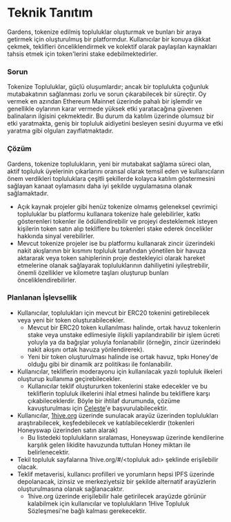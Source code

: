 # Teknik Tanıtım

Gardens, tokenize edilmiş topluluklar oluşturmak ve bunları bir araya getirmek için oluşturulmuş bir platformdur. Kullanıcılar bir konuya dikkat çekmek, teklifleri önceliklendirmek ve kolektif olarak paylaşılan kaynakları tahsis etmek için token'lerini stake edebilmektedirler.

### Sorun

Tokenize Topluluklar, güçlü oluşumlardır; ancak bir toplulukta çoğunluk mutabakatının sağlanması zorlu ve sorun çıkarabilecek bir süreçtir. Oy vermek en azından Ethereum Mainnet üzerinde pahalı bir işlemdir ve genellikle oylarının karar vermede yüksek etki yaratacağına güvenen balinaların ilgisini çekmektedir. Bu durum da katılım üzerinde olumsuz bir etki yaratmakta, geniş bir topluluk aidiyetini besleyen sesini duyurma ve etki yaratma gibi olguları zayıflatmaktadır.

### Çözüm

Gardens, tokenize toplulukların, yeni bir mutabakat sağlama süreci olan, aktif topluluk üyelerinin çıkarlarını oransal olarak temsil eden ve kullanıcıların önem verdikleri topluluklara çeşitli şekillerde kolayca katılım göstermesini sağlayan kanaat oylamasını daha iyi şekilde uygulamasına olanak sağlamaktadır. 

* Açık kaynak projeler gibi henüz tokenize olmamış geleneksel çevrimiçi topluluklar bu platformu kullanara tokenize hale gelebilirler, katkı gösterenleri tokenler ile ödüllendirebilir ve projeyi desteklemek isteyen kişilerin token satın alıp tekliflere bu tokenleri stake ederek öncelikler hakkında sinyal verebilirler.
* Mevcut tokenize projeler ise bu platformu kullanarak zincir üzerindeki nakit akışlarının bir kısmını topluluk tarafından yönetilen bir havuza aktararak veya token sahiplerinin proje destekleyici olarak hareket etmelerine olanak sağlayarak topluluklarının dahiliyetini iyileştrebilir, önemli özellikler ve kilometre taşları oluşturup bunları önceliklendirebilirler. 

### Planlanan İşlevsellik

* Kullanıcılar, toplulukları için mevcut bir ERC20 tokenini getirebilecek veya yeni bir token oluşturabilecekler.
  * Mevcut bir ERC20 token kullanılması halinde, ortak havuz tokenlerin stake veya unstake edlimesiyle ilişkili yapılandırabilir bir işlem ücreti yoluyla ya da bağışlar yoluyla fonlanabilir \(örneğin, zincir üzerindeki nakit akışını ortak havuza yönlendirerek\).
  * Yeni bir token oluşturulması halinde ise ortak havuz, tıpkı Honey'de olduğu gibi bir dinamik arz politikası ile fonlanabilir.
* Kullanıcılar, tekliflerin moderayonu için kullanılacak yazılı topluluk ilkeleri oluşturup kullanıma geçirebilecekler.
  * Kullanıcılar teklif oluştururken tokenlerini stake edecekler ve bu tekliflerin topluluk ilkelerini ihlal etmesi halinde bu tekliflere karşı çıkabileceklerdir. Böyle bir ihtilaf durumunda, çözüme kavuşturulması için [Celeste](../celeste/)'e başvurulabilecektir.
* Kullanıcılar, [1hive.org](https://1hive.org/) üzerinde sunulacak arayüz üzerinden toplulukları araştırabilecek, keşfedebilecek ve katılabileceklerdir \(tokenleri Honeyswap üzerinden satın alarak\)
  * Bu listedeki toplulukların sıralaması, Honeyswap üzerinde kendilerine karşılık gelen likidite havuzunda tuttulan Honey miktarı ile belirlenecektir.
* Tekil topluluk sayfalarına 1hive.org/\#/&lt;topluluk adı&gt; şeklinde erişilebilir olacak.
* Teklif metaverisi, kullanıcı profilleri ve yorumların hepsi IPFS üzerinde depolanacak, izinsiz ve merkeziyetsiz bir şekilde alternatif arayüzlerin oluşturulmasına olanak sağlanacaktır.
  * 1hive.org üzerinde erişilebilir hale getirilecek arayüzde görünür kalabilmek için kullanıcılar ve toplulukların 1Hive Topluluk Sözleşmesi'ne bağlı kalması gerekecektir.

